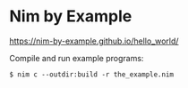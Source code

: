 # Nim by Example

https://nim-by-example.github.io/hello_world/

Compile and run example programs:

```
$ nim c --outdir:build -r the_example.nim
```


